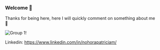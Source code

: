 
###  Welcome  🌝   
Thanks for being here, here I will quickly comment on something about me 🌚

![Group 1](https://user-images.githubusercontent.com/14286467/125537897-9a9ee607-9b48-4c9c-95aa-25dc7bc5a954.jpg)!



<!--
**nohorapatriciam/nohorapatriciam** is a ✨ _special_ ✨ repository because its `README.md` (this file) appears on your GitHub profile.

Here are some ideas to get you started:

- 🔭 I’m currently working on ...
- 🌱 I’m currently learning ...
- 👯 I’m looking to collaborate on ...
- 🤔 I’m looking for help with ...
- 💬 Ask me about ...
- 📫 How to reach me: ...
- 😄 Pronouns: ...
- ⚡ Fun fact: ...
-->

Linkedin:
https://www.linkedin.com/in/nohorapatriciam/
